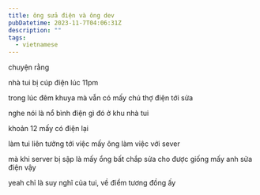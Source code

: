 ```yaml
---
title: ông sửa điện và ông dev
pubDatetime: 2023-11-7T04:06:31Z
description: ""
tags:
  - vietnamese
---
```


chuyện rằng

nhà tui bị cúp điện lúc 11pm

trong lúc đêm khuya mà vẫn có mấy chú thợ điện tới sửa

nghe nói là nổ bình điện gì đó ở khu nhà tui

khoản 12 mấy có điện lại

làm tui liên tưởng tới việc mấy ông làm việc với sever

mà khi server bị sập là mấy ổng bất chắp sửa cho được giống mấy anh sửa điện vậy

yeah chỉ là suy nghĩ của tui, về điểm tương đồng ấy
